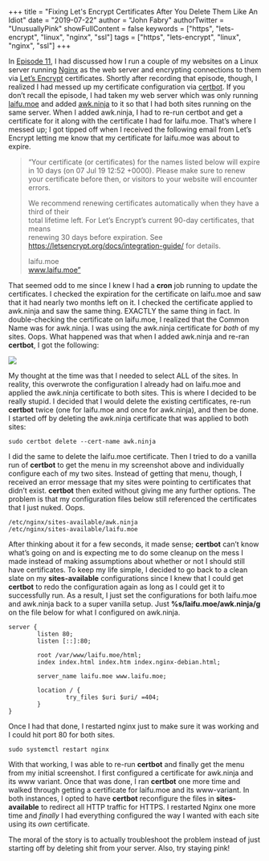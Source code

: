 +++
title = "Fixing Let's Encrypt Certificates After You Delete Them Like An Idiot"
date = "2019-07-22"
author = "John Fabry"
authorTwitter = "UnusuallyPink"
showFullContent = false
keywords = ["https", "lets-encrypt", "linux", "nginx", "ssl"]
tags = ["https", "lets-encrypt", "linux", "nginx", "ssl"]
+++

In [Episode 11](https://www.unusually.pink/podcast/episode-11-attach-all-the-storage), I had discussed how I run a couple of my websites on a Linux server running [Nginx](https://www.nginx.com/) as the web server and encrypting connections to them via [Let’s Encrypt](https://letsencrypt.org/) certificates. Shortly after recording that episode, though, I realized I had messed up my certificate configuration via [certbot](https://certbot.eff.org/). If you don’t recall the episode, I had taken my web server which was only running [laifu.moe](https://laifu.moe) and added [awk.ninja](https://awk.ninja) to it so that I had both sites running on the same server. When I added awk.ninja, I had to re-run certbot and get a certificate for it along with the certificate I had for laifu.moe. That’s where I messed up; I got tipped off when I received the following email from Let’s Encrypt letting me know that my certificate for laifu.moe was about to expire.

> “Your certificate (or certificates) for the names listed below will expire in 10 days (on 07 Jul 19 12:52 +0000). Please make sure to renew your certificate before then, or visitors to your website will encounter errors.
> 
> We recommend renewing certificates automatically when they have a third of their  
> total lifetime left. For Let’s Encrypt’s current 90-day certificates, that means  
> renewing 30 days before expiration. See  
> https://letsencrypt.org/docs/integration-guide/ for details.
> 
> laifu.moe  
> www.laifu.moe”

That seemed odd to me since I knew I had a **cron** job running to update the certificates. I checked the expiration for the certificate on laifu.moe and saw that it had nearly two months left on it. I checked the certificate applied to awk.ninja and saw the same thing. EXACTLY the same thing in fact. In double-checking the certificate on laifu.moe, I realized that the Common Name was for awk.ninja. I was using the awk.ninja certificate for _both_ of my sites. Oops. What happened was that when I added awk.ninja and re-ran **certbot**, I got the following:

![](images/FixingLetsEncryptCertificatesAfterYouDeleteThemLikeAnIdiot_certbot.png)

My thought at the time was that I needed to select ALL of the sites. In reality, this overwrote the configuration I already had on laifu.moe and applied the awk.ninja certificate to both sites. This is where I decided to be really stupid. I decided that I would delete the existing certificates, re-run **certbot** twice (one for laifu.moe and once for awk.ninja), and then be done. I started off by deleting the awk.ninja certificate that was applied to both sites:

```shell
sudo certbot delete --cert-name awk.ninja
```

I did the same to delete the laifu.moe certificate. Then I tried to do a vanilla run of **certbot** to get the menu in my screenshot above and individually configure each of my two sites. Instead of getting that menu, though, I received an error message that my sites were pointing to certificates that didn’t exist. **certbot** then exited without giving me any further options. The problem is that my configuration files below still referenced the certificates that I just nuked. Oops.

```
/etc/nginx/sites-available/awk.ninja
/etc/nginx/sites-available/laifu.moe
```

After thinking about it for a few seconds, it made sense; **certbot** can’t know what’s going on and is expecting me to do some cleanup on the mess I made instead of making assumptions about whether or not I should still have certificates. To keep my life simple, I decided to go back to a clean slate on my **sites-available** configurations since I knew that I could get **certbot** to redo the configuration again as long as I could get it to successfully run. As a result, I just set the configurations for both laifu.moe and awk.ninja back to a super vanilla setup. Just **%s/laifu.moe/awk.ninja/g** on the file below for what I configured on awk.ninja.

```
server {
        listen 80;
        listen [::]:80;

        root /var/www/laifu.moe/html;
        index index.html index.htm index.nginx-debian.html;

        server_name laifu.moe www.laifu.moe;

        location / {
                try_files $uri $uri/ =404;
        }
}
```

Once I had that done, I restarted nginx just to make sure it was working and I could hit port 80 for both sites.

```shell
sudo systemctl restart nginx
```

With that working, I was able to re-run **certbot** and finally get the menu from my initial screenshot. I first configured a certificate for awk.ninja and its www variant. Once that was done, I ran **certbot** one more time and walked through getting a certificate for laifu.moe and its www-variant. In both instances, I opted to have **certbot** reconfigure the files in **sites-available** to redirect all HTTP traffic for HTTPS. I restarted Nginx one more time and _finally_ I had everything configured the way I wanted with each site using its _own_ certificate.

The moral of the story is to actually troubleshoot the problem instead of just starting off by deleting shit from your server. Also, try staying pink!
